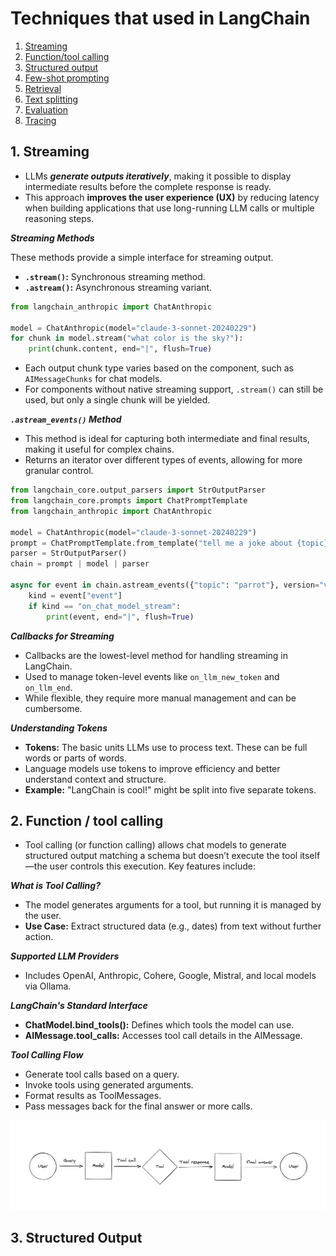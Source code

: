 # Techniques that used in LangChain

1. [Streaming](/LangChain/TECHNIQUES.md#1-streaming)
2. [Function/tool calling](/LangChain/TECHNIQUES.md#)
3. [Structured output](/LangChain/TECHNIQUES.md#)
4. [Few-shot prompting](/LangChain/TECHNIQUES.md#)
5. [Retrieval](/LangChain/TECHNIQUES.md#)
6. [Text splitting](/LangChain/TECHNIQUES.md#)
7. [Evaluation](/LangChain/TECHNIQUES.md#)
8. [Tracing](/LangChain/TECHNIQUES.md#)

## 1. Streaming

- LLMs ***generate outputs iteratively***, making it possible to display intermediate results before the complete response is ready.
- This approach **improves the user experience (UX)** by reducing latency when building applications that use long-running LLM calls or multiple reasoning steps.

***Streaming Methods***

These methods provide a simple interface for streaming output.
   - **`.stream()`:**   Synchronous streaming method.
   - **`.astream()`:**   Asynchronous streaming variant.

```py
from langchain_anthropic import ChatAnthropic

model = ChatAnthropic(model="claude-3-sonnet-20240229")
for chunk in model.stream("what color is the sky?"):
    print(chunk.content, end="|", flush=True)
```

- Each output chunk type varies based on the component, such as `AIMessageChunks` for chat models.
- For components without native streaming support, `.stream()` can still be used, but only a single chunk will be yielded.

***`.astream_events()` Method***

- This method is ideal for capturing both intermediate and final results, making it useful for complex chains.
- Returns an iterator over different types of events, allowing for more granular control.

```py
from langchain_core.output_parsers import StrOutputParser
from langchain_core.prompts import ChatPromptTemplate
from langchain_anthropic import ChatAnthropic

model = ChatAnthropic(model="claude-3-sonnet-20240229")
prompt = ChatPromptTemplate.from_template("tell me a joke about {topic}")
parser = StrOutputParser()
chain = prompt | model | parser

async for event in chain.astream_events({"topic": "parrot"}, version="v2"):
    kind = event["event"]
    if kind == "on_chat_model_stream":
        print(event, end="|", flush=True)
```

***Callbacks for Streaming***

- Callbacks are the lowest-level method for handling streaming in LangChain.
- Used to manage token-level events like `on_llm_new_token` and `on_llm_end`.
- While flexible, they require more manual management and can be cumbersome.

***Understanding Tokens***

- **Tokens:** The basic units LLMs use to process text. These can be full words or parts of words.
- Language models use tokens to improve efficiency and better understand context and structure.
- **Example:** "LangChain is cool!" might be split into five separate tokens.

## 2. Function / tool calling

- Tool calling (or function calling) allows chat models to generate structured output matching a schema but doesn’t execute the tool itself—the user controls this execution. Key features include:

***What is Tool Calling?***

- The model generates arguments for a tool, but running it is managed by the user.
- **Use Case:** Extract structured data (e.g., dates) from text without further action.

***Supported LLM Providers***

- Includes OpenAI, Anthropic, Cohere, Google, Mistral, and local models via Ollama.

***LangChain's Standard Interface***

- **ChatModel.bind_tools():** Defines which tools the model can use.
- **AIMessage.tool_calls:** Accesses tool call details in the AIMessage.

***Tool Calling Flow***

- Generate tool calls based on a query.
- Invoke tools using generated arguments.
- Format results as ToolMessages.
- Pass messages back for the final answer or more calls.

![ss](/LangChain/tool_calling_flow.png)

## 3. Structured Output

